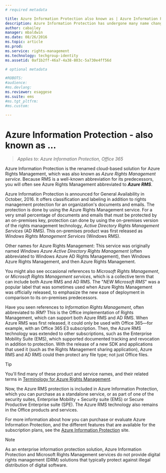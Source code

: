 ```yaml
---
# required metadata

title: Azure Information Protection also known as | Azure Information Protection
description: Azure Information Protection has undergone many name changes, and you might know it as a previous name.
author: cabailey
manager: mbaldwin
ms.date: 08/26/2016
ms.topic: article
ms.prod:
ms.service: rights-management
ms.technology: techgroup-identity
ms.assetid: 0af1b2ff-46a7-4a38-803c-5a730e4ff56d

# optional metadata

#ROBOTS:
#audience:
#ms.devlang:
ms.reviewer: esaggese
ms.suite: ems
#ms.tgt_pltfrm:
#ms.custom:

---
```



# Azure Information Protection - also known as ...

>*Applies to: Azure Information Protection, Office 365*

Azure Information Protection is the renamed cloud-based solution for Azure Rights Management, which was also known as *Azure Rights Management service*. Because RMS is a well-known abbreviation for its predecessors, you will often see Azure Rights Management abbreviated to ***Azure RMS***.

Azure Information Protection is announced for General Availability in October, 2016. It offers classification and labeling in addition to rights management protection for an organization's documents and emails. The protection is done by using the Azure Rights Management service. For a very small percentage of documents and emails that must be protected by an on-premises key, protection can done by using the on-premises version of the rights management technology, *Active Directory Rights Management Services* (AD RMS). This on-premises product was first released as *Windows Rights Management Services* (Windows RMS).

Other names for Azure Rights Management: This service was originally named *Windows Azure Active Directory Rights Management* (often abbreviated to Windows Azure AD Rights Management), then Windows Azure Rights Management, and then Azure Rights Management.

You might also see occasional references to *Microsoft Rights Management*, or *Microsoft Rights Management services*, which is a collective term that can include both Azure RMS and AD RMS.  The "*NEW Microsoft RMS*" was a popular label that was sometimes used  when Azure Rights Management was officially released, to emphasize the new ease of deployment in comparison to its on-premises predecessors.

Have you seen references to *Information Rights Management*, often abbreviated to *IRM*? This is the Office implementation of Rights Management, which can support both Azure RMS and AD RMS. When Azure RMS was first released, it could only be used with Office 365—for example, with an Office 365 E3 subscription. Then, the Azure RMS technology was extended to other subscriptions, such as the Enterprise Mobility Suite (EMS), which supported documented tracking and revocation in addition to protection. With the release of a new SDK and applications that used it (such as the Rights Management sharing application), Azure RMS and AD RMS could then protect any file type; not just Office files. 

> [!TIP]
> You'll find many of these product and service names, and their related terms in [Terminology for Azure Rights Management](../get-started/terminology.md).

Now, the Azure RMS protection is included in Azure Information Protection, which you can purchase as a standalone service, or as part of one of the security suites, Enterprise Mobility + Security suite (EMS) or Secure Productive Enterprise suite (SPE). The Azure RMS technology also remains in the Office products and services.

For more information about how you can purchase or evaluate Azure Information Protection, and the different features that are available for the subscription plans, see the [Azure Information Protection](https://www.microsoft.com/en-us/cloud-platform/azure-information-protection) site.

> [!NOTE]
> As an enterprise information protection solution, Azure Information Protection and Microsoft Rights Management services do not provide digital rights management (DRM) solutions that typically protect against illegal distribution of digital software. 


